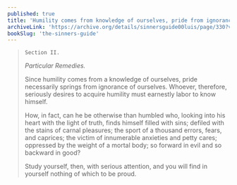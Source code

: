 ```yaml
---
published: true
title: 'Humility comes from knowledge of ourselves, pride from ignorance of ourselves'
archiveLink: 'https://archive.org/details/sinnersguide00luis/page/330?view=theater'
bookSlug: 'the-sinners-guide'
---
```


> `Section II.`
>
> *Particular Remedies.*
>
> Since humility comes from a knowledge of ourselves, pride necessarily springs from ignorance of ourselves. Whoever, therefore, seriously desires to acquire humility must earnestly labor to know himself.
>
> How, in fact, can he be otherwise than humbled who, looking into his heart with the light of truth, finds himself filled with sins; defiled with the stains of carnal pleasures; the sport of a thousand errors, fears, and caprices; the victim of innumerable anxieties and petty cares; oppressed by the weight of a mortal body; so forward in evil and so backward in good?
>
> Study yourself, then, with serious attention, and you will find in yourself nothing of which to be proud.